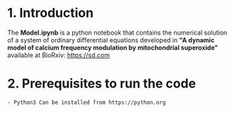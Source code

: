 # 1. Introduction

The **Model.ipynb** is a python notebook that contains the numerical solution of a system of ordinary differential equations developed in **"A dynamic model of calcium frequency modulation by mitochondrial superoxide"** available at BioRxiv: https://sd.com


# 2. Prerequisites to run the code
    - Python3 Can be installed from https://python.org


